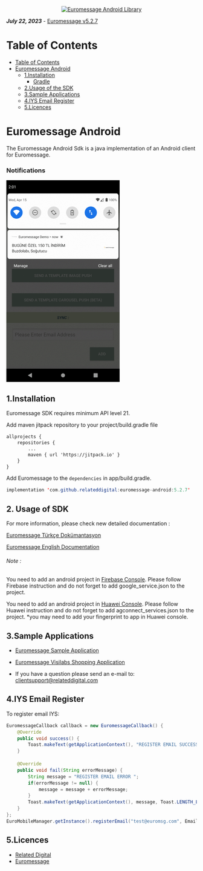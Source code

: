 
<p align="center">
  <a target="_blank" rel="noopener noreferrer" href="https://github.com/relateddigital/euromessage-android"><img src="https://www.tsoftapps.com/Data/Logo/euromsg.svg" alt="Euromessage Android Library" width="600" style="max-width:100%;"></a>
</p>


***July 22, 2023*** - [Euromessage v5.2.7](https://github.com/relateddigital/euromessage-android/releases/tag/5.2.6)

# Table of Contents

- [Table of Contents](#table-of-contents)
- [Euromessage Android](#euromessage-android)
  * [1.Installation](#1installation)
    + [Gradle](#gradle)
  * [2.Usage of the SDK](#2usage-of-the-sdk)
  * [3.Sample Applications](#4sample-applications)
  * [4.IYS Email Register](#4iys-email-register)
  * [5.Licences](#5licences)


# Euromessage Android

The Euromessage Android Sdk is a java implementation of an Android client for Euromessage.


### Notifications
<img src="https://github.com/relateddigital/euromessage-android/blob/master/notification.gif" alt="Euromessage Android Library" width="300" style="max-width:100%;">

## 1.Installation

Euromessage SDK requires minimum API level 21.

Add maven jitpack repository to your project/build.gradle file

	allprojects {
		repositories {
			...
			maven { url 'https://jitpack.io' }
		}
	}

Add Euromessage to the ```dependencies``` in app/build.gradle.

```java
implementation 'com.github.relateddigital:euromessage-android:5.2.7'
```

## 2. Usage of SDK 

For more information, please check new detailed documentation :

[Euromessage Türkçe Dokümantasyon](https://relateddigital.atlassian.net/wiki/spaces/RMCKBT/pages/428802131/ANDROID+SDK)

[Euromessage English Documentation](https://relateddigital.atlassian.net/wiki/spaces/KB/pages/428966369/ANDROID+SDK)


 
###### Note :
You need to add an android project in [Firebase Console](https://console.firebase.google.com/). Please follow Firebase instruction and do not forget to add google_service.json to the project.


You need to add an android project in [Huawei Console](https://developer.huawei.com/consumer/en/console). Please follow Huawei instruction and do not forget to add agconnect_services.json to the project.
*you may need to add your fingerprint to app in Huawei console.


## 3.Sample Applications 


- [Euromessage Sample Application ](https://github.com/relateddigital/euromessage-android)
- [Euromessage Visilabs Shopping Application ](https://github.com/relateddigital/sample-shopping-android)

- If you have a question please send an e-mail to: <clientsupport@relateddigital.com> 

## 4.IYS Email Register

To register email IYS:

```java
EuromessageCallback callback = new EuromessageCallback() {
    @Override
    public void success() {
        Toast.makeText(getApplicationContext(), "REGISTER EMAIL SUCCESS", Toast.LENGTH_LONG).show();
    }

    @Override
    public void fail(String errorMessage) {
        String message = "REGISTER EMAIL ERROR ";
        if(errorMessage != null) {
            message = message + errorMessage;
        }
        Toast.makeText(getApplicationContext(), message, Toast.LENGTH_LONG).show();
    }
};
EuroMobileManager.getInstance().registerEmail("test@euromsg.com", EmailPermit.ACTIVE, false, getApplicationContext(), callback);
```




## 5.Licences

 - [Related Digital ](https://www.relateddigital.com/)
 - [Euromessage](https://www.euromsg.com/)
